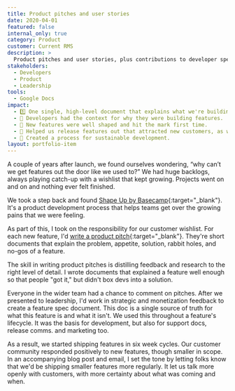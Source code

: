 ```yaml
---
title: Product pitches and user stories
date: 2020-04-01
featured: false
internal_only: true
category: Product
customer: Current RMS
description: >
  Product pitches and user stories, plus contributions to developer specs.
stakeholders:
  - Developers
  - Product
  - Leadership
tools:
  - Google Docs
impact:
  - 1️⃣ One single, high-level document that explains what we're building and why.
  - 🌆 Developers had the context for why they were building features.
  - 🎯 New features were well shaped and hit the mark first time.
  - 🤑 Helped us release features out that attracted new customers, as well as quality of life updates.
  - 🔄 Created a process for sustainable development.
layout: portfolio-item
---
```

A couple of years after launch, we found ourselves wondering, “why can’t we get features out the door like we used to?” We had huge backlogs, always playing catch-up with a wishlist that kept growing. Projects went on and on and nothing ever felt finished.

We took a step back and found [Shape Up by Basecamp](https://basecamp.com/shapeup/){:target="_blank"}. It's a product development process that helps teams get over the growing pains that we were feeling.

As part of this, I took on the responsibility for our customer wishlist. For each new feature, I'd [write a product pitch](https://basecamp.com/shapeup/1.5-chapter-06){:target="_blank"}. They're short documents that explain the problem, appetite, solution, rabbit holes, and no-gos of a feature.

The skill in writing product pitches is distilling feedback and research to the right level of detail. I wrote documents that explained a feature well enough so that people "got it," but didn't box devs into a solution.

Everyone in the wider team had a chance to comment on pitches. After we presented to leadership, I'd work in strategic and monetization feedback to create a feature spec document. This doc is a single source of truth for what this feature is and what it isn't. We used this throughout a feature's lifecycle. It was the basis for development, but also for support docs, release comms. and marketing too.

As a result, we started shipping features in six week cycles. Our customer community responded positively to new features, though smaller in scope. In an accompanying blog post and email, I set the tone by letting folks know that we'd be shipping smaller features more regularly. It let us talk more openly with customers, with more certainty about what was coming and when.
